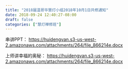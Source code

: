 ```yaml
---
title: "2018届温哥华慧灯小组2018年10月1日共修通知"
date: 2018-09-24 12:40:27-08:00
draft: false
categories: ["慧灯禅修班"]
---
```

串讲PPT：
 https://huidengvan.s3-us-west-2.amazonaws.com/attachments/264/file_866214e.docx

上师讲幸福的奥秘：
 https://huidengvan.s3-us-west-2.amazonaws.com/attachments/264/file_866214e.docx
